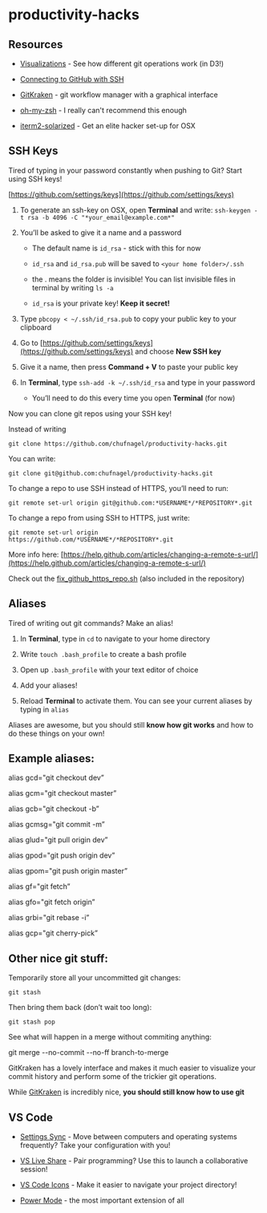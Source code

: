 # productivity-hacks

## Resources

* [Visualizations](https://onlywei.github.io/explain-git-with-d3 ) - See how different git operations work (in D3!)

* [Connecting to GitHub with SSH](https://help.github.com/articles/connecting-to-github-with-ssh/)

* [GitKraken](https://www.gitkraken.com) - git workflow manager with a graphical interface

* [oh-my-zsh](https://github.com/robbyrussell/oh-my-zsh) - I really can't recommend this enough

* [iterm2-solarized](https://gist.github.com/kevin-smets/8568070) - Get an elite hacker set-up for OSX


## SSH Keys

Tired of typing in your password constantly when pushing to Git? Start using SSH keys!

[https://github.com/settings/keys](https://github.com/settings/keys)

1. To generate an ssh-key on OSX, open **Terminal** and write: `ssh-keygen -t rsa -b 4096 -C "*your_email@example.com*"`

2. You’ll be asked to give it a name and a password

    * The default name is `id_rsa` - stick with this for now

    * `id_rsa` and `id_rsa.pub` will be saved to `<your home folder>/.ssh`

    * the . means the folder is invisible! You can list invisible files in terminal by writing `ls -a`

    * `id_rsa` is your private key! **Keep it secret!**

3. Type `pbcopy < ~/.ssh/id_rsa.pub` to copy your public key to your clipboard

4. Go to [https://github.com/settings/keys](https://github.com/settings/keys) and choose **New SSH key**

5. Give it a name, then press **Command + V** to paste your public key

6. In **Terminal**, type `ssh-add -k ~/.ssh/id_rsa` and type in your password

    * You’ll need to do this every time you open **Terminal** (for now)

Now you can clone git repos using your SSH key!

Instead of writing

`git clone https://github.com/chufnagel/productivity-hacks.git`

You can write:

`git clone git@github.com:chufnagel/productivity-hacks.git`

To change a repo to use SSH instead of HTTPS, you’ll need to run:

`git remote set-url origin git@github.com:*USERNAME*/*REPOSITORY*.git`

To change a repo from using SSH to HTTPS, just write:

`git remote set-url origin https://github.com/*USERNAME*/*REPOSITORY*.git`

More info here: [https://help.github.com/articles/changing-a-remote-s-url/](https://help.github.com/articles/changing-a-remote-s-url/)

Check out the [fix_github_https_repo.sh](https://gist.github.com/michaelsilver/6aa07e35a31f1f6b2e55) (also included in the repository)

## Aliases

Tired of writing out git commands? Make an alias!

1. In **Terminal**, type in `cd` to navigate to your home directory

2. Write `touch .bash_profile` to create a bash profile

3. Open up `.bash_profile` with your text editor of choice

4. Add your aliases!

5. Reload **Terminal** to activate them. You can see your current aliases by typing in `alias`

Aliases are awesome, but you should still **know how git works** and how to do these things on your own!

 ## Example aliases:

alias gcd="git checkout dev”

alias gcm="git checkout master”

alias gcb="git checkout -b”

alias gcmsg="git commit -m”

alias glud="git pull origin dev”

alias gpod="git push origin dev”

alias gpom="git push origin master”

alias gf="git fetch”

alias gfo="git fetch origin”

alias grbi="git rebase -i”

alias gcp="git cherry-pick”

## Other nice git stuff:

Temporarily store all your uncommitted git changes:

`git stash`

Then bring them back (don’t wait too long):

`git stash pop`

See what will happen in a merge without commiting anything:

git merge --no-commit --no-ff branch-to-merge

GitKraken has a lovely interface and makes it much easier to visualize your commit history and perform some of the trickier git operations.

While [GitKraken](https://www.gitkraken.com) is incredibly nice, **you should still know how to use git**

## VS Code

* [Settings Sync](https://marketplace.visualstudio.com/items?itemName=Shan.code-settings-sync) - Move between computers and operating systems frequently? Take your configuration with you!

* [VS Live Share](https://marketplace.visualstudio.com/items?itemName=MS-vsliveshare.vsliveshare) - Pair programming? Use this to launch a collaborative session!

* [VS Code Icons](https://marketplace.visualstudio.com/items?itemName=robertohuertasm.vscode-icons) - Make it easier to navigate your project directory!

* [Power Mode](https://marketplace.visualstudio.com/items?itemName=robertohuertasm.vscode-icons) - the most important extension of all
